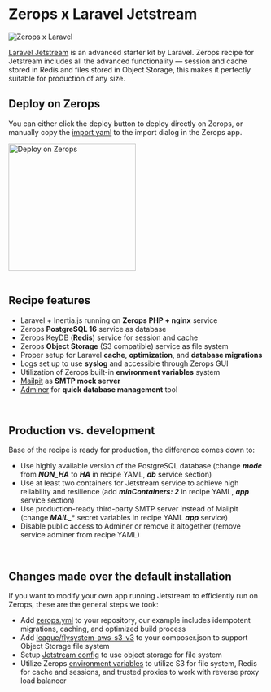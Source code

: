 # Zerops x Laravel Jetstream

![Zerops x Laravel](https://github.com/fxck/zerops-laravel-hello-world/assets/1303561/d9289e32-09bc-414b-87a4-423cb8283e9b)

[Laravel Jetstream](https://jetstream.laravel.com/introduction.html) is an advanced starter kit by Laravel. Zerops recipe for Jetstream includes all the advanced functionality — session and cache stored in Redis and files stored in Object Storage, this makes it perfectly suitable for production of any size.

## Deploy on Zerops
You can either click the deploy button to deploy directly on Zerops, or manually copy the [import yaml](https://github.com/zeropsio/recipe-laravel-jetstream/blob/main/zerops-project-import.yml) to the import dialog in the Zerops app.

<a href="https://app.zerops.io/recipe/laravel-backend">
    <img width="250" alt="Deploy on Zerops" src="https://github.com/zeropsio/recipe-laravel-jetstream/assets/1303561/21cf77dd-cded-4e41-8e76-24540a809ccc">
</a>

<br/>
<br/>

## Recipe features

- Laravel + Inertia.js running on **Zerops PHP + nginx** service
- Zerops **PostgreSQL 16** service as database
- Zerops KeyDB (**Redis**) service for session and cache
- Zerops **Object Storage** (S3 compatible) service as file system
- Proper setup for Laravel **cache**, **optimization**, and **database migrations**
- Logs set up to use **syslog** and accessible through Zerops GUI
- Utilization of Zerops built-in **environment variables** system
- [Mailpit](https://github.com/axllent/mailpit) as **SMTP mock server**
- [Adminer](https://www.adminer.org) for **quick database management** tool

<br/>

## Production vs. development

Base of the recipe is ready for production, the difference comes down to:

- Use highly available version of the PostgreSQL database (change ***mode*** from ***NON_HA*** to ***HA*** in recipe YAML, ***db*** service section)
- Use at least two containers for Jetstream service to achieve high reliability and resilience (add ***minContainers: 2*** in recipe YAML, ***app*** service section)
- Use production-ready third-party SMTP server instead of Mailpit (change ***MAIL_**** secret variables in recipe YAML ***app*** service)
- Disable public access to Adminer or remove it altogether (remove service adminer from recipe YAML)

<br/>

## Changes made over the default installation

If you want to modify your own app running Jetstream to efficiently run on Zerops, these are the general steps we took:

- Add [zerops.yml](https://github.com/zeropsio/recipe-laravel-jetstream/blob/main/zerops.yml) to your repository, our example includes idempotent migrations, caching, and optimized build process
- Add [league/flysystem-aws-s3-v3](https://github.com/zeropsio/recipe-laravel-jetstream/blob/main/composer.json#L14) to your composer.json to support Object Storage file system
- Setup [Jetstream config](https://github.com/zeropsio/recipe-laravel-jetstream/blob/main/config/jetstream.php#L79) to use object storage for file system
- Utilize Zerops [environment variables](https://github.com/zeropsio/recipe-laravel-jetstream/blob/main/README.md) to utilize S3 for file system, Redis for cache and sessions, and trusted proxies to work with reverse proxy load balancer
